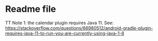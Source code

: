 # Readme file
TT
Note 1: the calendar plugin requires Java 11. See: https://stackoverflow.com/questions/66980512/android-gradle-plugin-requires-java-11-to-run-you-are-currently-using-java-1-8 
